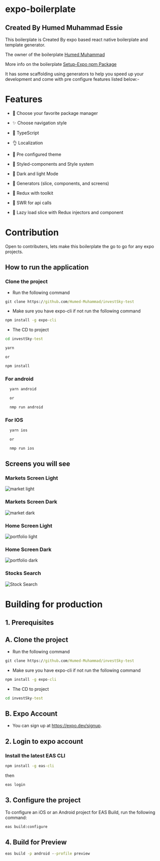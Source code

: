 # expo-boilerplate

## Created By Humed Muhammad Essie

This boilerplate is  Created By expo based react native boilerplate and template generator.

The owner of the boilerplate [Humed Muhammad](https://github.com/Humed-Muhammad)

More info on the boilerplate [Setup-Expo npm Package](https://www.npmjs.com/package/setup-expo)

It has some scaffolding using generators to help you speed up your development and come with pre configure features listed below:-

# Features

- 🚸 Choose your favorite package manager

- ✨ Choose navigation style

- 🚀 TypeScript

- 👌 Localization

- 👥 Pre configured theme

- 💄 Styled-components and Style system

- 💫 Dark and light Mode

- 📝 Generators (slice, components, and screens)

- 🌳 Redux with toolkit

- 🔖 SWR for api calls

- 🦺 Lazy load slice with Redux injectors and component


# Contribution 
Open to contributers, lets make this boilerplate the go to go for any expo projects. 

## How to run the application

### Clone the project
- Run the following command
```cmd
git clone https://github.com/Humed-Muhammad/investSky-test
```
- Make sure you have expo-cli if not run the following command

```cmd
npm install -g expo-cli
```
- The CD to project

```cmd
cd investSky-test
```

```cmd
yarn 

or 

npm install
```

### For android

```cmd
  yarn android

  or 

  nmp run android
```

### For IOS

```cmd
  yarn ios

  or 

  nmp run ios
```


## Screens you will see

### Markets Screen Light

![market light](https://github.com/Humed-Muhammad/investSky-test/blob/master/src/assets/images/lightMain.jpg)
### Markets Screen Dark

![market dark](https://github.com/Humed-Muhammad/investSky-test/blob/master/src/assets/images/darkMain.jpg)

### Home Screen Light

![portfolio light](https://github.com/Humed-Muhammad/investSky-test/blob/master/src/assets/images/lightPort.jpg)

### Home Screen Dark

![portfolio dark](https://github.com/Humed-Muhammad/investSky-test/blob/master/src/assets/images/darkPort.jpg)


### Stocks Search

![Stock Search](https://github.com/Humed-Muhammad/investSky-test/blob/master/src/assets/images/lightSearch.jpg)

# Building for production

## 1. Prerequisites

## A. Clone the project
- Run the following command
```cmd
git clone https://github.com/Humed-Muhammad/investSky-test
```
- Make sure you have expo-cli if not run the following command

```cmd
npm install -g expo-cli
```
- The CD to project

```cmd
cd investSky-test
```

## B. Expo Account
- You can sign up at https://expo.dev/signup.

## 2. Login to expo account

### Install the latest EAS CLI

```cmd
npm install -g eas-cli
```
then 

```cmd
eas login
```

## 3. Configure the project
To configure an iOS or an Android project for EAS Build, run the following command:

```cmd
eas build:configure
```

## 4. Build for Preview

```cmd
eas build -p android --profile preview
```